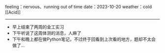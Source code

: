 feeling：nervous、running out of time
date：2023-10-20
weather：cold
[[Acid]]
***
- 早上结束了两周的金工实习
- 下午听说了这周体测的消息，人麻了
- 下午和晚上都在做Python笔记，不过终于回看到上次看的地方，题却不太会做了…